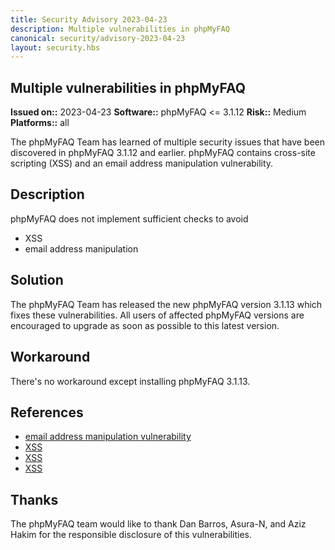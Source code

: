 ```yaml
---
title: Security Advisory 2023-04-23
description: Multiple vulnerabilities in phpMyFAQ
canonical: security/advisory-2023-04-23
layout: security.hbs
---
```


## Multiple vulnerabilities in phpMyFAQ

  **Issued on::** 2023-04-23
  **Software::** phpMyFAQ <= 3.1.12
  **Risk::** Medium
  **Platforms::** all

The phpMyFAQ Team has learned of multiple security issues that have been discovered in phpMyFAQ 3.1.12 and
  earlier. phpMyFAQ contains cross-site scripting (XSS) and an email address manipulation vulnerability.

## Description
phpMyFAQ does not implement sufficient checks to avoid

<ul>
  <li>XSS</li>
  <li>email address manipulation</li>
</ul>

## Solution
The phpMyFAQ Team has released the new phpMyFAQ version 3.1.13 which fixes these vulnerabilities. All
  users of affected phpMyFAQ versions are encouraged to upgrade as soon as possible to this latest version.

## Workaround
There's no workaround except installing phpMyFAQ 3.1.13.

## References
<ul>
  <li>
    <a target="_blank" rel="nofollow" href="https://huntr.dev/bounties/20d3a0b3-2693-4bf1-b196-10741201a540/">
      email address manipulation vulnerability
    </a>
  </li>
  <li>
    <a target="_blank" rel="nofollow" href="https://huntr.dev/bounties/89005a6d-d019-4cb7-ae88-486d2d44190d/">
      XSS
    </a>
  </li>
  <li>
    <a target="_blank" rel="nofollow" href="https://huntr.dev/bounties/cee65b6d-b003-4e6a-9d14-89aa94bee43e/">
      XSS
    </a>
  </li>
  <li>
    <a target="_blank" rel="nofollow" href="https://huntr.dev/bounties/840c8d91-c97e-4116-a9f8-4ab1a38d239b/">
      XSS
    </a>
  </li>
</ul>

## Thanks
The phpMyFAQ team would like to thank Dan Barros, Asura-N, and Aziz Hakim for the responsible disclosure of this
  vulnerabilities.
